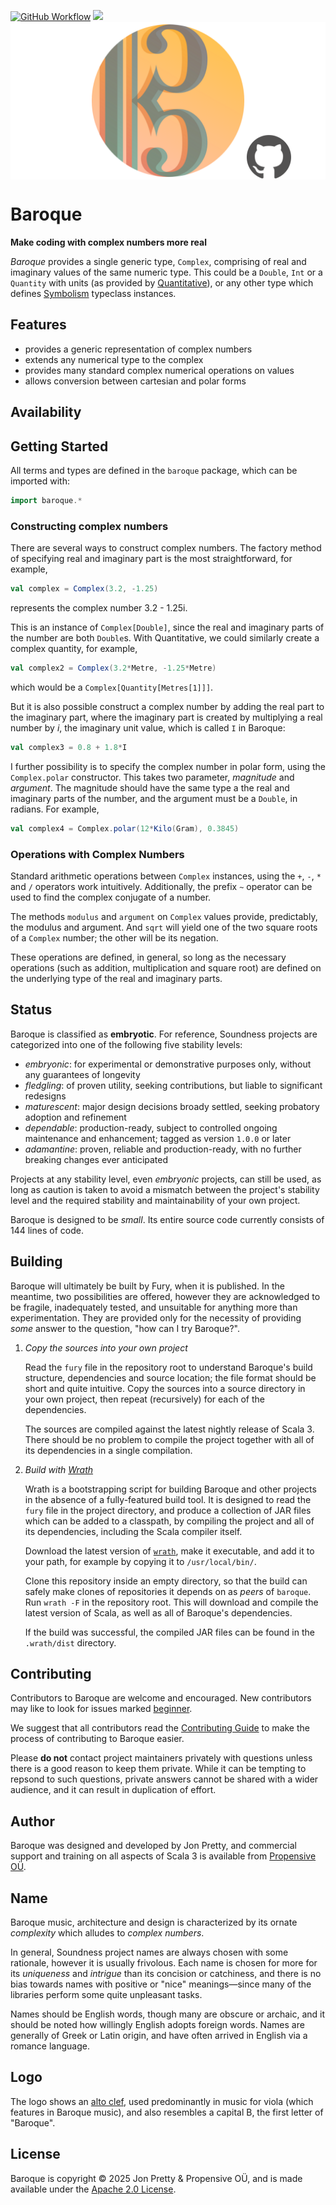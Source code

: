 [<img alt="GitHub Workflow" src="https://img.shields.io/github/actions/workflow/status/propensive/baroque/main.yml?style=for-the-badge" height="24">](https://github.com/propensive/baroque/actions)
[<img src="https://img.shields.io/discord/633198088311537684?color=8899f7&label=DISCORD&style=for-the-badge" height="24">](https://discord.com/invite/MBUrkTgMnA)
<img src="/doc/images/github.png" valign="middle">

# Baroque

__Make coding with complex numbers more real__

_Baroque_ provides a single generic type, `Complex`, comprising of real and
imaginary values of the same numeric type. This could be a `Double`, `Int` or a
`Quantity` with units (as provided by
[Quantitative](https://github.com/propensive/quantitative/)), or any other type
which defines [Symbolism](https://github.com/propensive/symbolism) typeclass
instances.

## Features

- provides a generic representation of complex numbers
- extends any numerical type to the complex
- provides many standard complex numerical operations on values
- allows conversion between cartesian and polar forms


## Availability







## Getting Started

All terms and types are defined in the `baroque` package, which can be imported
with:
```scala
import baroque.*
```

### Constructing complex numbers

There are several ways to construct complex numbers. The factory method of
specifying real and imaginary part is the most straightforward, for example,
```scala
val complex = Complex(3.2, -1.25)
```
represents the complex number 3.2 - 1.25i.

This is an instance of `Complex[Double]`, since the real and imaginary parts of
the number are both `Double`s. With Quantitative, we could similarly create a
complex quantity, for example,
```scala
val complex2 = Complex(3.2*Metre, -1.25*Metre)
```
which would be a `Complex[Quantity[Metres[1]]]`.

But it is also possible construct a complex number by adding the real part to
the imaginary part, where the imaginary part is created by multiplying a real
number by _i_, the imaginary unit value, which is called `I` in Baroque:
```scala
val complex3 = 0.8 + 1.8*I
```

I further possibility is to specify the complex number in polar form, using the
`Complex.polar` constructor. This takes two parameter, _magnitude_ and
_argument_. The magnitude should have the same type a the real and imaginary
parts of the number, and the argument must be a `Double`, in radians. For
example,
```scala
val complex4 = Complex.polar(12*Kilo(Gram), 0.3845)
```

### Operations with Complex Numbers

Standard arithmetic operations between `Complex` instances, using the `+`, `-`,
`*` and `/` operators work intuitively. Additionally, the prefix `~` operator
can be used to find the complex conjugate of a number.

The methods `modulus` and `argument` on `Complex` values provide, predictably,
the modulus and argument. And `sqrt` will yield one of the two square roots of
a `Complex` number; the other will be its negation.

These operations are defined, in general, so long as the necessary operations
(such as addition, multiplication and square root) are defined on the
underlying type of the real and imaginary parts.




## Status

Baroque is classified as __embryotic__. For reference, Soundness projects are
categorized into one of the following five stability levels:

- _embryonic_: for experimental or demonstrative purposes only, without any guarantees of longevity
- _fledgling_: of proven utility, seeking contributions, but liable to significant redesigns
- _maturescent_: major design decisions broady settled, seeking probatory adoption and refinement
- _dependable_: production-ready, subject to controlled ongoing maintenance and enhancement; tagged as version `1.0.0` or later
- _adamantine_: proven, reliable and production-ready, with no further breaking changes ever anticipated

Projects at any stability level, even _embryonic_ projects, can still be used,
as long as caution is taken to avoid a mismatch between the project's stability
level and the required stability and maintainability of your own project.

Baroque is designed to be _small_. Its entire source code currently consists
of 144 lines of code.

## Building

Baroque will ultimately be built by Fury, when it is published. In the
meantime, two possibilities are offered, however they are acknowledged to be
fragile, inadequately tested, and unsuitable for anything more than
experimentation. They are provided only for the necessity of providing _some_
answer to the question, "how can I try Baroque?".

1. *Copy the sources into your own project*
   
   Read the `fury` file in the repository root to understand Baroque's build
   structure, dependencies and source location; the file format should be short
   and quite intuitive. Copy the sources into a source directory in your own
   project, then repeat (recursively) for each of the dependencies.

   The sources are compiled against the latest nightly release of Scala 3.
   There should be no problem to compile the project together with all of its
   dependencies in a single compilation.

2. *Build with [Wrath](https://github.com/propensive/wrath/)*

   Wrath is a bootstrapping script for building Baroque and other projects in
   the absence of a fully-featured build tool. It is designed to read the `fury`
   file in the project directory, and produce a collection of JAR files which can
   be added to a classpath, by compiling the project and all of its dependencies,
   including the Scala compiler itself.
   
   Download the latest version of
   [`wrath`](https://github.com/propensive/wrath/releases/latest), make it
   executable, and add it to your path, for example by copying it to
   `/usr/local/bin/`.

   Clone this repository inside an empty directory, so that the build can
   safely make clones of repositories it depends on as _peers_ of `baroque`.
   Run `wrath -F` in the repository root. This will download and compile the
   latest version of Scala, as well as all of Baroque's dependencies.

   If the build was successful, the compiled JAR files can be found in the
   `.wrath/dist` directory.

## Contributing

Contributors to Baroque are welcome and encouraged. New contributors may like
to look for issues marked
[beginner](https://github.com/propensive/baroque/labels/beginner).

We suggest that all contributors read the [Contributing
Guide](/contributing.md) to make the process of contributing to Baroque
easier.

Please __do not__ contact project maintainers privately with questions unless
there is a good reason to keep them private. While it can be tempting to
repsond to such questions, private answers cannot be shared with a wider
audience, and it can result in duplication of effort.

## Author

Baroque was designed and developed by Jon Pretty, and commercial support and
training on all aspects of Scala 3 is available from [Propensive
O&Uuml;](https://propensive.com/).



## Name

Baroque music, architecture and design is characterized by its ornate _complexity_ which alludes to _complex numbers_.

In general, Soundness project names are always chosen with some rationale,
however it is usually frivolous. Each name is chosen for more for its
_uniqueness_ and _intrigue_ than its concision or catchiness, and there is no
bias towards names with positive or "nice" meanings—since many of the libraries
perform some quite unpleasant tasks.

Names should be English words, though many are obscure or archaic, and it
should be noted how willingly English adopts foreign words. Names are generally
of Greek or Latin origin, and have often arrived in English via a romance
language.

## Logo

The logo shows an [alto clef](https://en.wikipedia.org/wiki/Clef), used
predominantly in music for viola (which features in Baroque music), and also
resembles a capital B, the first letter of "Baroque".

## License

Baroque is copyright &copy; 2025 Jon Pretty & Propensive O&Uuml;, and
is made available under the [Apache 2.0 License](/license.md).

